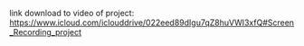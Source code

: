 link download to video of project: https://www.icloud.com/iclouddrive/022eed89dIgu7qZ8huVWI3xfQ#Screen_Recording_project
